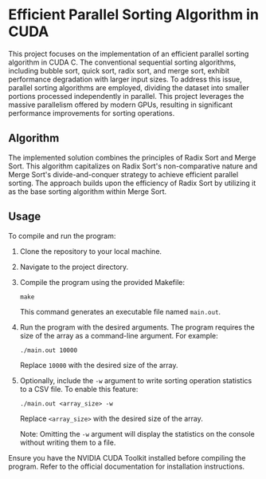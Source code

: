 # Efficient Parallel Sorting Algorithm in CUDA

This project focuses on the implementation of an efficient parallel sorting algorithm in CUDA C. The conventional sequential sorting algorithms, including bubble sort, quick sort, radix sort, and merge sort, exhibit performance degradation with larger input sizes. To address this issue, parallel sorting algorithms are employed, dividing the dataset into smaller portions processed independently in parallel. This project leverages the massive parallelism offered by modern GPUs, resulting in significant performance improvements for sorting operations.

## Algorithm

The implemented solution combines the principles of Radix Sort and Merge Sort. This algorithm capitalizes on Radix Sort's non-comparative nature and Merge Sort's divide-and-conquer strategy to achieve efficient parallel sorting. The approach builds upon the efficiency of Radix Sort by utilizing it as the base sorting algorithm within Merge Sort.

## Usage

To compile and run the program:

1. Clone the repository to your local machine.
2. Navigate to the project directory.
3. Compile the program using the provided Makefile:
   ```
   make
   ```
   This command generates an executable file named `main.out`.

4. Run the program with the desired arguments. The program requires the size of the array as a command-line argument. For example:
   ```
   ./main.out 10000
   ```
   Replace `10000` with the desired size of the array.

5. Optionally, include the `-w` argument to write sorting operation statistics to a CSV file. To enable this feature:
   ```
   ./main.out <array_size> -w
   ```
   Replace `<array_size>` with the desired size of the array.

   Note: Omitting the `-w` argument will display the statistics on the console without writing them to a file.

Ensure you have the NVIDIA CUDA Toolkit installed before compiling the program. Refer to the official documentation for installation instructions.

